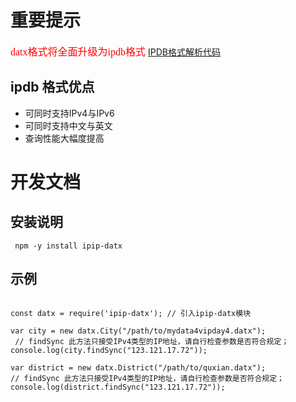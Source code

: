 # 重要提示
<font face="微软雅黑" color="red" size="3">datx格式将全面升级为ipdb格式</font> [IPDB格式解析代码](https://github.com/ipipdotnet/ipdb-nodejs)

## ipdb 格式优点
 * 可同时支持IPv4与IPv6
 * 可同时支持中文与英文
 * 查询性能大幅度提高


# 开发文档
## 安装说明
<pre><code> npm -y install ipip-datx</code></pre>
## 示例
<pre>
<code>
const datx = require('ipip-datx'); // 引入ipip-datx模块

var city = new datx.City("/path/to/mydata4vipday4.datx");
 // findSync 此方法只接受IPv4类型的IP地址，请自行检查参数是否符合规定；
console.log(city.findSync("123.121.17.72"));

var district = new datx.District("/path/to/quxian.datx");
// findSync 此方法只接受IPv4类型的IP地址，请自行检查参数是否符合规定；
console.log(district.findSync("123.121.17.72")); 
</code>
</pre>
